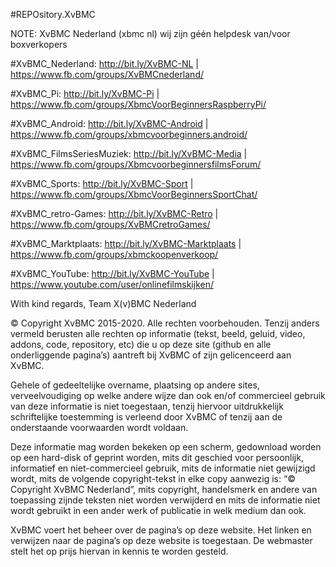 #REPOsitory.XvBMC
 
NOTE: XvBMC Nederland (xbmc nl) wij zijn géén helpdesk van/voor boxverkopers
 
  
   
#XvBMC_Nederland:
http://bit.ly/XvBMC-NL | https://www.fb.com/groups/XvBMCnederland/
 
#XvBMC_Pi:
http://bit.ly/XvBMC-Pi | https://www.fb.com/groups/XbmcVoorBeginnersRaspberryPi/
 
#XvBMC_Android:
http://bit.ly/XvBMC-Android | https://www.fb.com/groups/xbmcvoorbeginners.android/
 
#XvBMC_FilmsSeriesMuziek:
http://bit.ly/XvBMC-Media | https://www.fb.com/groups/XbmcvoorbeginnersfilmsForum/
 
#XvBMC_Sports:
http://bit.ly/XvBMC-Sport | https://www.fb.com/groups/XbmcVoorBeginnersSportChat/
 
#XvBMC_retro-Games:
http://bit.ly/XvBMC-Retro | https://www.fb.com/groups/XvBMCretroGames/
 
#XvBMC_Marktplaats:
http://bit.ly/XvBMC-Marktplaats | https://www.fb.com/groups/xbmckoopenverkoop/
 
#XvBMC_YouTube:
http://bit.ly/XvBMC-YouTube | https://www.youtube.com/user/onlinefilmskijken/
   
  
 
With kind regards, 
Team X(v)BMC Nederland 
 
  
© Copyright XvBMC 2015-2020. Alle rechten voorbehouden. Tenzij anders vermeld berusten alle rechten op informatie (tekst, beeld, geluid, video, addons, code, repository, etc) die u op deze site (github en alle onderliggende pagina’s) aantreft bij XvBMC of zijn gelicenceerd aan XvBMC.
 
Gehele of gedeeltelijke overname, plaatsing op andere sites, verveelvoudiging op welke andere wijze dan ook en/of commercieel gebruik van deze informatie is niet toegestaan, tenzij hiervoor uitdrukkelijk schriftelijke toestemming is verleend door XvBMC of tenzij aan de onderstaande voorwaarden wordt voldaan.
 
Deze informatie mag worden bekeken op een scherm, gedownload worden op een hard-disk of geprint worden, mits dit geschied voor persoonlijk, informatief en niet-commercieel gebruik, mits de informatie niet gewijzigd wordt, mits de volgende copyright-tekst in elke copy aanwezig is: “© Copyright XvBMC Nederland”, mits copyright, handelsmerk en andere van toepassing zijnde teksten niet worden verwijderd en mits de informatie niet wordt gebruikt in een ander werk of publicatie in welk medium dan ook.
 
XvBMC voert het beheer over de pagina’s op deze website. Het linken en verwijzen naar de pagina’s op deze website is toegestaan. De webmaster stelt het op prijs hiervan in kennis te worden gesteld.
 